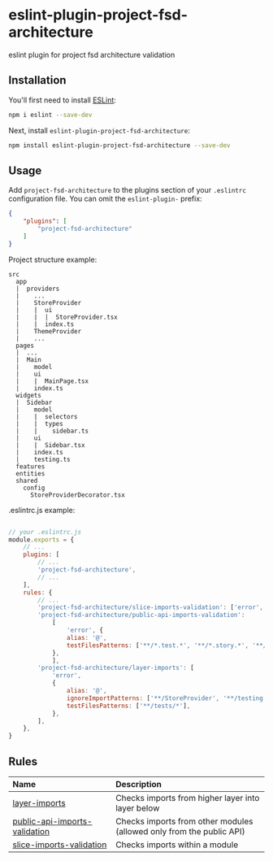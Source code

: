 # eslint-plugin-project-fsd-architecture

eslint plugin for project fsd architecture validation

## Installation

You'll first need to install [ESLint](https://eslint.org/):

```sh
npm i eslint --save-dev
```

Next, install `eslint-plugin-project-fsd-architecture`:

```sh
npm install eslint-plugin-project-fsd-architecture --save-dev
```

## Usage

Add `project-fsd-architecture` to the plugins section of your `.eslintrc` configuration file. You can omit the `eslint-plugin-` prefix:

```json
{
    "plugins": [
        "project-fsd-architecture"
    ]
}
```

Project structure example:

```
src
  app
  |  providers
  |    ...
  |    StoreProvider
  |    |  ui
  |    |  |  StoreProvider.tsx
  |    |  index.ts
  |    ThemeProvider
  |    ...
  pages
  |  ...
  |  Main
  |    model
  |    ui
  |    |  MainPage.tsx
  |    index.ts
  widgets
  |  Sidebar
  |    model
  |    |  selectors
  |    |  types
  |    |    sidebar.ts
  |    ui
  |    |  Sidebar.tsx
  |    index.ts
  |    testing.ts
  features
  entities    
  shared
    config
      StoreProviderDecorator.tsx
```

.eslintrc.js example:

```js

// your .eslintrc.js
module.exports = {
    // ...
    plugins: [
        // ...
        'project-fsd-architecture',
        // ...
    ],
    rules: {
        // ...
        'project-fsd-architecture/slice-imports-validation': ['error', { alias: '@' }],
        'project-fsd-architecture/public-api-imports-validation':
            [
                'error', {
                alias: '@',
                testFilesPatterns: ['**/*.test.*', '**/*.story.*', '**/StoreProviderDecorator.tsx'],
            },
            ],
        'project-fsd-architecture/layer-imports': [
            'error',
            {
                alias: '@',
                ignoreImportPatterns: ['**/StoreProvider', '**/testing', '**/router'],
                testFilesPatterns: ['**/tests/*'],
            },
        ],
    },
}

```

## Rules 

<!-- begin auto-generated rules list -->

| Name                                                                         | Description                                                          |
| :--------------------------------------------------------------------------- | :------------------------------------------------------------------- |
| [layer-imports](https://github.com/PavloPichuzhkin/eslint-plugin-project-fsd-architecture/blob/master/docs/rules/layer-imports.md)                                 | Checks imports from higher layer into layer below                    |
| [public-api-imports-validation](https://github.com/PavloPichuzhkin/eslint-plugin-project-fsd-architecture/blob/master/docs/rules/public-api-imports-validation.md) | Checks imports from other modules (allowed only from the public API) |
| [slice-imports-validation](https://github.com/PavloPichuzhkin/eslint-plugin-project-fsd-architecture/blob/master/docs/rules/slice-imports-validation.md)           | Checks imports within a module                                       |

<!-- end auto-generated rules list -->


